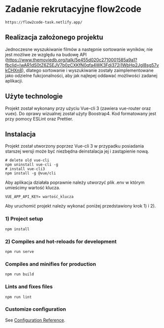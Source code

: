 # Zadanie rekrutacyjne flow2code
```
https://flow2code-task.netlify.app/
```

## Realizacja założonego projektu
Jednoczesne wyszukiwanie filmów a następnie sortowanie wyników, nie jest możliwe ze względu na budowę API 
(https://www.themoviedb.org/talk/5e455d020c2710001585a9a1?fbclid=IwAR1dS0tZ6ZSEJV7b0zCXKfN0qfa4WK3Fdj372j1WbHp2JgI8sg57vkCHXn8),
dlatego sortowanie i wyszukiwanie zostały zaimplementowane jako odzielne fukcjonalności, aby jak najlepej oddawać możliwości zadanej aplikacji.

## Użyte technologie
Projekt został wykonany przy użyciu Vue-cli 3 (zawiera vue-router oraz vuex).
Do oprawy wizualnej został użyty Boostrap4.
Kod formatowany jest przy pomocy ESLint oraz Prettier.

## Instalacja
Projekt został utworzony poprzez Vue-cli 3 w przypadku posiadania starszej wersji może być niezbędna deinstalacja jej i zastąpienie nową.
```
# delete old vue-cli
npm uninstall vue-cli -g
# install vue-cli3
npm install -g @vue/cli
```

Aby aplikacja działała poprawnie należy utworzyć plik .env w którym umieścimy wartość klucza.
```
VUE_APP_API_KEY= wartość_klucza
```

Aby uruchomić projekt należy wykonać poniżej przedstawiony krok 1) i 2).

### 1) Project setup
```
npm install
```

### 2) Compiles and hot-reloads for development
```
npm run serve
```

### Compiles and minifies for production
```
npm run build
```

### Lints and fixes files
```
npm run lint
```

### Customize configuration
See [Configuration Reference](https://cli.vuejs.org/config/).

